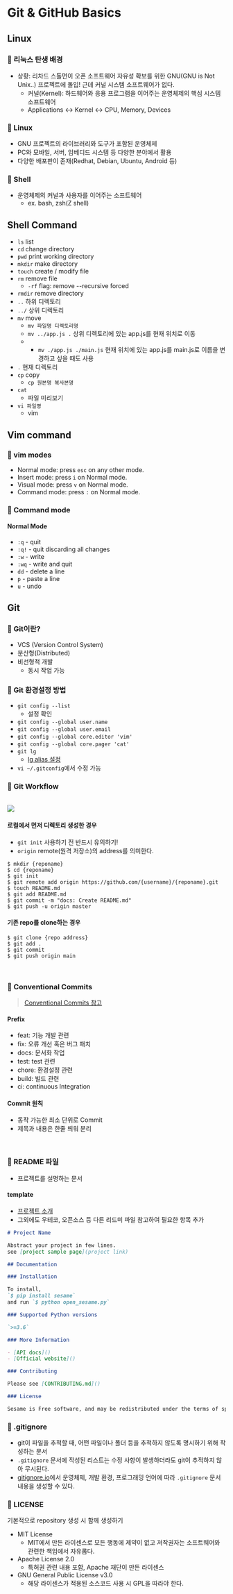 # Git & GitHub Basics

## Linux

### 📌 리눅스 탄생 배경

- 상황: 리차드 스톨먼이 오픈 소프트웨어 자유성 확보를 위한 GNU(GNU is Not Unix..) 프로젝트에 돌입! 근데 커널 시스템 소프트웨어가 없다.
  - 커널(Kernel): 하드웨어와 응용 프로그램을 이어주는 운영체제의 핵심 시스템소프트웨어
  - Applications ↔️ Kernel ↔️ CPU, Memory, Devices

### 📌 Linux

- GNU 프로젝트의 라이브러리와 도구가 포함된 운영체제
- PC와 모바일, 서버, 임베디드 시스템 등 다양한 분야에서 활용
- 다양한 배포판이 존재(Redhat, Debian, Ubuntu, Android 등)

### 📌 Shell

- 운영체제의 커널과 사용자를 이어주는 소프트웨어
  - ex. bash, zsh(Z shell)

## Shell Command

- `ls` list
- `cd` change directory
- `pwd` print working directory
- `mkdir` make directory
- `touch` create / modify file
- `rm` remove file
  - `-rf` flag: remove --recursive forced
- `rmdir` remove directory
- `..` 하위 디렉토리
- `../` 상위 디렉토리
- `mv` move
  - `mv 파일명 디렉토리명`
  - `mv ../app.js .` 상위 디렉토리에 있는 app.js를 현재 위치로 이동
  - - `mv ./app.js ./main.js` 현재 위치에 있는 app.js를 main.js로 이름을 변경하고 싶을 때도 사용
- `.` 현재 디렉토리
- `cp` copy
  - `cp 원본명 복사본명`
- `cat`
  - 파일 미리보기
- `vi 파일명`
  - vim

## Vim command

### 📌 vim modes

- Normal mode: press `esc` on any other mode.
- Insert mode: press `i` on Normal mode.
- Visual mode: press `v` on Normal mode.
- Command mode: press `:` on Normal mode.

### 📌 Command mode

#### Normal Mode

- `:q` - quit
- `:q!` - quit discarding all changes
- `:w` - write
- `:wq` - write and quit
- `dd` - delete a line
- `p` - paste a line
- `u` - undo

## Git

### 📌 Git이란?

- VCS (Version Control System)
- 분산형(Distributed)
- 비선형적 개발
  - 동시 작업 가능

### 📌 Git 환경설정 방법

- `git config --list`
  - 설정 확인
- `git config --global user.name`
- `git config --global user.email`
- `git config --global core.editor 'vim'`
- `git config --global core.pager 'cat'`
- `git lg`
  - [lg alias 설정](https://gist.github.com/johanmeiring/3002458)
- `vi ~/.gitconfig`에서 수정 가능

### 📌 Git Workflow

<br />

<img src='img/Git Workflow.png' />

<br />

#### 로컬에서 먼저 디렉토리 생성한 경우

- `git init` 사용하기 전 반드시 유의하기!
- `origin` remote(원격 저장소)의 address를 의미한다.

```
$ mkdir {reponame}
$ cd {reponame}
$ git init
$ git remote add origin https://github.com/{username}/{reponame}.git
$ touch README.md
$ git add README.md
$ git commit -m "docs: Create README.md"
$ git push -u origin master
```

#### 기존 repo를 clone하는 경우

```
$ git clone {repo address}
$ git add .
$ git commit
$ git push origin main
```

<br />

### 📌 Conventional Commits

> [Conventional Commits 참고](https://www.conventionalcommits.org/ko/v1.0.0/)

#### Prefix

- feat: 기능 개발 관련
- fix: 오류 개선 혹은 버그 패치
- docs: 문서화 작업
- test: test 관련
- chore: 환경설정 관련
- build: 빌드 관련
- ci: continuous Integration

#### Commit 원칙

- 동작 가능한 최소 단위로 Commit
- 제목과 내용은 한줄 띄워 분리

<br />

### 📌 README 파일

- 프로젝트를 설명하는 문서

#### template

- [프로젝트 소개](https://github.com/Integerous/all-in-one/blob/main/%ED%8F%AC%ED%8A%B8%ED%8F%B4%EB%A6%AC%EC%98%A4/project.md)
- 그외에도 우테코, 오픈소스 등 다른 리드미 파일 참고하여 필요한 항목 추가

```md
# Project Name

Abstract your project in few lines.
see [project sample page](project link)

## Documentation

### Installation

To install,
`$ pip install sesame`
and run `$ python open_sesame.py`

### Supported Python versions

`>=3.6`

### More Information

- [API docs]()
- [Official website]()

### Contributing

Please see [CONTRIBUTING.md]()

### License

Sesame is Free software, and may be redistributed under the terms of specified in the [LICENSE]() file.
```

### 📌 .gitignore

- git이 파일을 추적할 때, 어떤 파일이나 폴더 등을 추적하지 않도록 명시하기 위해 작성하는 문서
- `.gitignore` 문서에 작성된 리스트는 수정 사항이 발생하더라도 git이 추적하지 않아 무시된다.
- [gitignore.io](https://www.toptal.com/developers/gitignore/)에서 운영체제, 개발 환경, 프로그래밍 언어에 따라 `.gitignore` 문서 내용을 생성할 수 있다.

### 📌 LICENSE

기본적으로 repository 생성 시 함께 생성하기

- MIT License
  - MIT에서 만든 라이센스로 모든 행동에 제약이 없고 저작권자는 소프트웨어와 관련한 책임에서 자유롭다.
- Apache License 2.0
  - 특허권 관련 내용 포함, Apache 재단이 만든 라이센스
- GNU General Public License v3.0
  - 해당 라이센스가 적용된 소스코드 사용 시 GPL을 따라야 한다.
